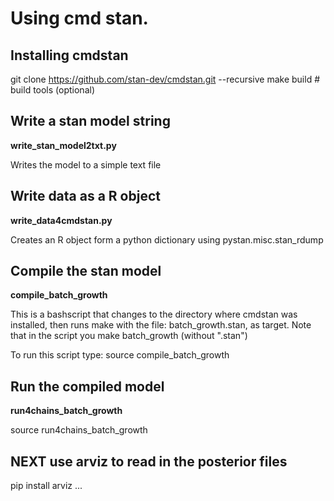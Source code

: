 # Using cmd stan.

## Installing cmdstan
git clone https://github.com/stan-dev/cmdstan.git --recursive
make build  # build tools (optional)


## Write a stan model string
**write_stan_model2txt.py**

Writes the model to a simple text file

## Write data as a R object
**write_data4cmdstan.py**

Creates an R object form a python dictionary using pystan.misc.stan_rdump

## Compile the stan model
**compile_batch_growth**

This is a bashscript that changes to the directory where cmdstan was installed,
then runs make with the file: batch_growth.stan, as target. Note that in the
script you make batch_growth (without ".stan")

To run this script type:
source compile_batch_growth

## Run the compiled model
**run4chains_batch_growth**

source run4chains_batch_growth

## NEXT use arviz to read in the posterior files
pip install arviz
...

